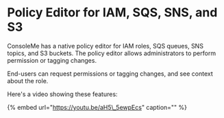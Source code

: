 # Policy Editor for IAM, SQS, SNS, and S3

ConsoleMe has a native policy editor for IAM roles, SQS queues, SNS topics, and S3 buckets. The policy editor allows administrators to perform permission or tagging changes.

End-users can request permissions or tagging changes, and see context about the role.

Here's a video showing these features:

{% embed url="https://youtu.be/aH5\_5ewpEcs" caption="" %}

